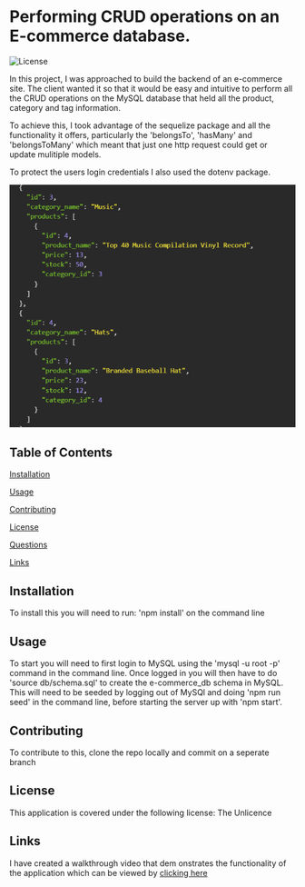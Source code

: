 

# Performing CRUD operations on an E-commerce database.   

![License](https://img.shields.io/badge/license-Unlicense-green)

In this project, I was approached to build the backend of an e-commerce site. The client wanted it so that it would be easy and intuitive to perform all the CRUD operations on the MySQL database that held all the product, category and tag information. 

To achieve this, I took advantage of the sequelize package and all the functionality it offers, particularly the 'belongsTo', 'hasMany' and 'belongsToMany' which meant that just one http request could get or update mulitiple models. 

To protect the users login credentials I also used the dotenv package.

![Screenshot](./assets/Screenshot.png)



## Table of Contents

[Installation](#installation)

[Usage](#usage)

[Contributing](#contributing)

[License](#license)

[Questions](#questions)

[Links](#links)

## Installation

To install this you will need to run: 'npm install' on the command line

## Usage

To start you will need to first login to MySQL using the 'mysql -u root -p' command in the command line. Once logged in you will then have to do 'source db/schema.sql' to create the e-commerce_db schema in MySQL. This will need to be seeded by logging out of MySQl and doing 'npm run seed' in the command line, before starting the server up with 'npm start'.

## Contributing

To contribute to this, clone the repo locally and commit on a seperate branch


## License

This application is covered under the following license: The Unlicence

## Links

I have created a walkthrough video that dem onstrates the functionality of the application which can be viewed by [clicking here](https://drive.google.com/file/d/1MZm3tgUkhsb--r_yiVh--bjyxMw998ji/view)

